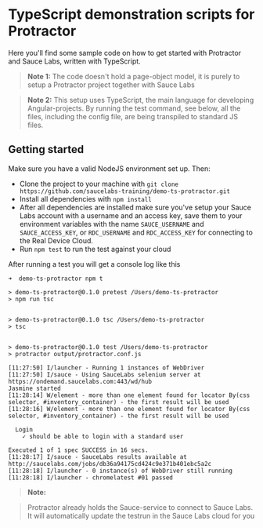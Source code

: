 # TypeScript demonstration scripts for Protractor

Here you'll find some sample code on how to get started with Protractor and Sauce Labs, written with TypeScript.

> **Note 1:** The code doesn't hold a page-object model, it is purely to setup a Protractor project together with Sauce Labs

> **Note 2:** This setup uses TypeScript, the main language for developing Angular-projects. By running the test command, see below, all the files, including the config file, are being transpiled to standard JS files.

## Getting started
Make sure you have a valid NodeJS environment set up. Then:

- Clone the project to your machine with `git clone https://github.com/saucelabs-training/demo-ts-protractor.git`
- Install all dependencies with `npm install`
- After all dependencies are installed make sure you've setup your Sauce Labs account with a username and an access key, save them to your environment variables with the name `SAUCE_USERNAME` and `SAUCE_ACCESS_KEY`, or `RDC_USERNAME` and `RDC_ACCESS_KEY` for connecting to the Real Device Cloud.
- Run `npm test` to run the test against your cloud

After running a test you will get a console log like this

```log
➜  demo-ts-protractor npm t                                       

> demo-ts-protractor@0.1.0 pretest /Users/demo-ts-protractor
> npm run tsc


> demo-ts-protractor@0.1.0 tsc /Users/demo-ts-protractor
> tsc


> demo-ts-protractor@0.1.0 test /Users/demo-ts-protractor
> protractor output/protractor.conf.js

[11:27:50] I/launcher - Running 1 instances of WebDriver
[11:27:50] I/sauce - Using SauceLabs selenium server at https://ondemand.saucelabs.com:443/wd/hub
Jasmine started
[11:28:14] W/element - more than one element found for locator By(css selector, #inventory_container) - the first result will be used
[11:28:16] W/element - more than one element found for locator By(css selector, #inventory_container) - the first result will be used

  Login
    ✓ should be able to login with a standard user

Executed 1 of 1 spec SUCCESS in 16 secs.
[11:28:17] I/sauce - SauceLabs results available at http://saucelabs.com/jobs/db36a94175cd424c9e371b401ebc5a2c
[11:28:18] I/launcher - 0 instance(s) of WebDriver still running
[11:28:18] I/launcher - chromelatest #01 passed

```

> **Note:**

> Protractor already holds the Sauce-service to connect to Sauce Labs. It will automatically update the testrun in the Sauce Labs cloud for you 
